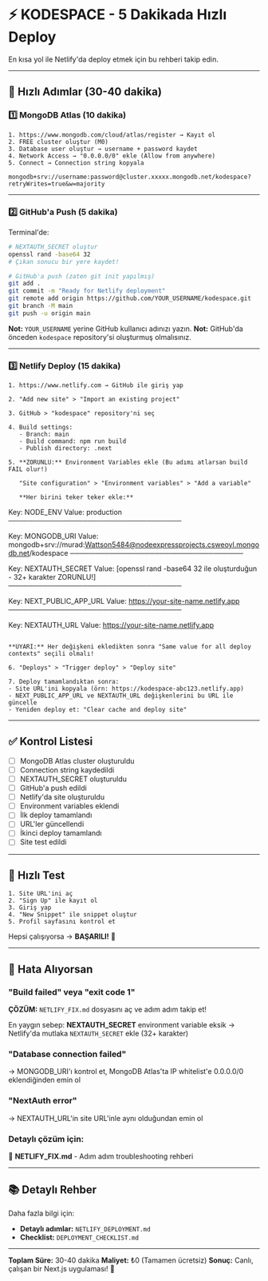 # ⚡ KODESPACE - 5 Dakikada Hızlı Deploy

En kısa yol ile Netlify'da deploy etmek için bu rehberi takip edin.

---

## 🚀 Hızlı Adımlar (30-40 dakika)

### 1️⃣ MongoDB Atlas (10 dakika)

```
1. https://www.mongodb.com/cloud/atlas/register → Kayıt ol
2. FREE cluster oluştur (M0)
3. Database user oluştur → username + password kaydet
4. Network Access → "0.0.0.0/0" ekle (Allow from anywhere)
5. Connect → Connection string kopyala
   mongodb+srv://username:password@cluster.xxxxx.mongodb.net/kodespace?retryWrites=true&w=majority
```

---

### 2️⃣ GitHub'a Push (5 dakika)

Terminal'de:

```bash
# NEXTAUTH_SECRET oluştur
openssl rand -base64 32
# Çıkan sonucu bir yere kaydet!

# GitHub'a push (zaten git init yapılmış)
git add .
git commit -m "Ready for Netlify deployment"
git remote add origin https://github.com/YOUR_USERNAME/kodespace.git
git branch -M main
git push -u origin main
```

**Not:** `YOUR_USERNAME` yerine GitHub kullanıcı adınızı yazın.
**Not:** GitHub'da önceden `kodespace` repository'si oluşturmuş olmalısınız.

---

### 3️⃣ Netlify Deploy (15 dakika)

```
1. https://www.netlify.com → GitHub ile giriş yap

2. "Add new site" > "Import an existing project"

3. GitHub > "kodespace" repository'ni seç

4. Build settings:
   - Branch: main
   - Build command: npm run build
   - Publish directory: .next

5. **ZORUNLU:** Environment Variables ekle (Bu adımı atlarsan build FAIL olur!)

   "Site configuration" > "Environment variables" > "Add a variable"

   **Her birini teker teker ekle:**

   ```
   Key: NODE_ENV
   Value: production
   ───────────────────────────────────

   Key: MONGODB_URI
   Value: mongodb+srv://murad:Wattson5484@nodeexpressprojects.csweoyl.mongodb.net/kodespace
   ───────────────────────────────────

   Key: NEXTAUTH_SECRET
   Value: [openssl rand -base64 32 ile oluşturduğun - 32+ karakter ZORUNLU!]
   ───────────────────────────────────

   Key: NEXT_PUBLIC_APP_URL
   Value: https://your-site-name.netlify.app
   ───────────────────────────────────

   Key: NEXTAUTH_URL
   Value: https://your-site-name.netlify.app
   ```

   **UYARI:** Her değişkeni ekledikten sonra "Same value for all deploy contexts" seçili olmalı!

6. "Deploys" > "Trigger deploy" > "Deploy site"

7. Deploy tamamlandıktan sonra:
   - Site URL'ini kopyala (örn: https://kodespace-abc123.netlify.app)
   - NEXT_PUBLIC_APP_URL ve NEXTAUTH_URL değişkenlerini bu URL ile güncelle
   - Yeniden deploy et: "Clear cache and deploy site"
```

---

## ✅ Kontrol Listesi

- [ ] MongoDB Atlas cluster oluşturuldu
- [ ] Connection string kaydedildi
- [ ] NEXTAUTH_SECRET oluşturuldu
- [ ] GitHub'a push edildi
- [ ] Netlify'da site oluşturuldu
- [ ] Environment variables eklendi
- [ ] İlk deploy tamamlandı
- [ ] URL'ler güncellendi
- [ ] İkinci deploy tamamlandı
- [ ] Site test edildi

---

## 🧪 Hızlı Test

```
1. Site URL'ini aç
2. "Sign Up" ile kayıt ol
3. Giriş yap
4. "New Snippet" ile snippet oluştur
5. Profil sayfasını kontrol et
```

Hepsi çalışıyorsa → **BAŞARILI!** 🎉

---

## 🐛 Hata Alıyorsan

### "Build failed" veya "exit code 1"
**ÇÖZÜM:** `NETLIFY_FIX.md` dosyasını aç ve adım adım takip et!

En yaygın sebep: **NEXTAUTH_SECRET** environment variable eksik
→ Netlify'da mutlaka `NEXTAUTH_SECRET` ekle (32+ karakter)

### "Database connection failed"
→ MONGODB_URI'ı kontrol et, MongoDB Atlas'ta IP whitelist'e 0.0.0.0/0 eklendiğinden emin ol

### "NextAuth error"
→ NEXTAUTH_URL'in site URL'inle aynı olduğundan emin ol

### Detaylı çözüm için:
📖 **NETLIFY_FIX.md** - Adım adım troubleshooting rehberi

---

## 📚 Detaylı Rehber

Daha fazla bilgi için:
- **Detaylı adımlar:** `NETLIFY_DEPLOYMENT.md`
- **Checklist:** `DEPLOYMENT_CHECKLIST.md`

---

**Toplam Süre:** 30-40 dakika
**Maliyet:** ₺0 (Tamamen ücretsiz)
**Sonuç:** Canlı, çalışan bir Next.js uygulaması! 🚀
